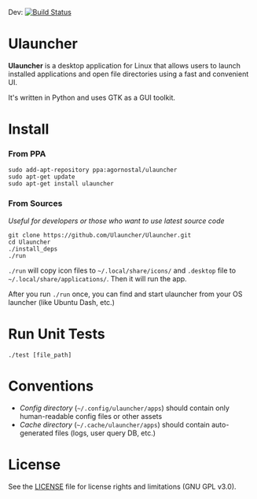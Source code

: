 Dev: [![Build Status](https://semaphoreci.com/api/v1/projects/9b1a4089-bf7e-4e02-833b-7cecc3c942ea/420163/shields_badge.svg)](https://semaphoreci.com/ulauncher/ulauncher)

Ulauncher
========

**Ulauncher** is a desktop application for Linux that allows users to launch installed applications 
and open file directories using a fast and convenient UI.

It's written in Python and uses GTK as a GUI toolkit.

Install
======

### From PPA

```
sudo add-apt-repository ppa:agornostal/ulauncher
sudo apt-get update
sudo apt-get install ulauncher
```

### From Sources

*Useful for developers or those who want to use latest source code*

```
git clone https://github.com/Ulauncher/Ulauncher.git
cd Ulauncher
./install_deps
./run
```

`./run` will copy icon files to `~/.local/share/icons/` and `.desktop` file to `~/.local/share/applications/`. Then it will run the app.

After you run `./run` once, you can find and start ulauncher from your OS launcher (like Ubuntu Dash, etc.)

Run Unit Tests
=========

`./test [file_path]`


Conventions
===========

* *Config directory* (`~/.config/ulauncher/apps`) should contain only human-readable config files or other assets
* *Cache directory* (`~/.cache/ulauncher/apps`) should contain auto-generated files (logs, user query DB, etc.)


License
=======

See the [LICENSE](LICENSE) file for license rights and limitations (GNU GPL v3.0).
